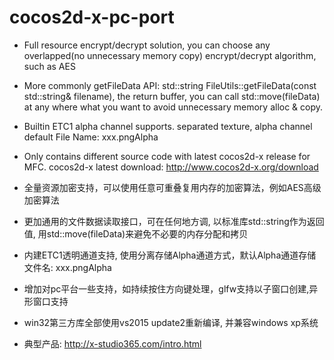 # cocos2d-x-pc-port
* Full resource encrypt/decrypt solution, you can choose any overlapped(no unnecessary memory copy) encrypt/decrypt algorithm, such as AES
* More commonly getFileData API: std::string FileUtils::getFileData(const std::string& filename), the return buffer, you can call std::move(fileData) at any where what you want to avoid unnecessary memory alloc & copy.
* Builtin ETC1 alpha channel supports. separated texture, alpha channel default File Name: xxx.pngAlpha
* Only contains different source code with latest cocos2d-x release for MFC.
cocos2d-x latest download: http://www.cocos2d-x.org/download

* 全量资源加密支持，可以使用任意可重叠复用内存的加密算法，例如AES高级加密算法
* 更加通用的文件数据读取接口，可在任何地方调, 以标准库std::string作为返回值, 用std::move(fileData)来避免不必要的内存分配和拷贝
* 内建ETC1透明通道支持, 使用分离存储Alpha通道方式，默认Alpha通道存储文件名: xxx.pngAlpha
* 增加对pc平台一些支持，如持续按住方向键处理，glfw支持以子窗口创建,异形窗口支持
* win32第三方库全部使用vs2015 update2重新编译, 并兼容windows xp系统
* 典型产品: http://x-studio365.com/intro.html

